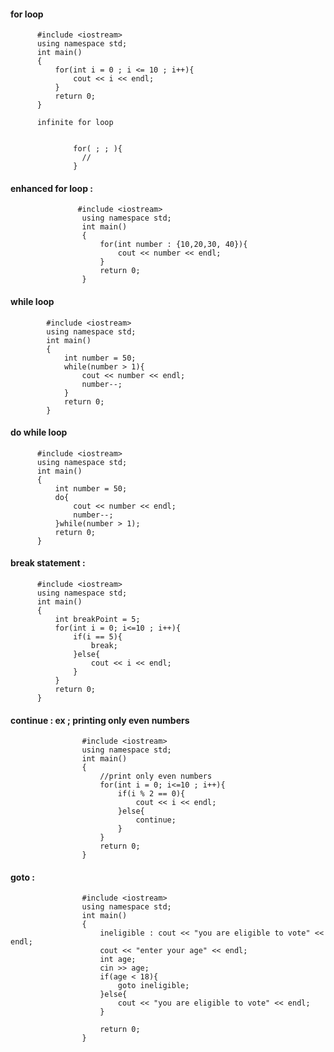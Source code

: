 #### for loop
          #include <iostream>
          using namespace std;
          int main()
          {
              for(int i = 0 ; i <= 10 ; i++){
                  cout << i << endl;
              }
              return 0;
          }

          infinite for loop


                  for( ; ; ){ 
                    //
                  }

#### enhanced for loop :
                   #include <iostream>
                    using namespace std;
                    int main()
                    {
                        for(int number : {10,20,30, 40}){
                            cout << number << endl;
                        }
                        return 0;
                    }
                  
#### while loop

            #include <iostream>
            using namespace std;
            int main()
            {
                int number = 50;
                while(number > 1){
                    cout << number << endl;
                    number--;
                }
                return 0;
            }


#### do while loop


          #include <iostream>
          using namespace std;
          int main()
          {
              int number = 50;
              do{
                  cout << number << endl;
                  number--;
              }while(number > 1);
              return 0;
          }


#### break statement : 

          #include <iostream>
          using namespace std;
          int main()
          {
              int breakPoint = 5;
              for(int i = 0; i<=10 ; i++){
                  if(i == 5){
                      break;
                  }else{
                      cout << i << endl;
                  }
              }
              return 0;
          }


#### continue : ex ; printing only even numbers

                    #include <iostream>
                    using namespace std;
                    int main()
                    {
                        //print only even numbers
                        for(int i = 0; i<=10 ; i++){
                            if(i % 2 == 0){
                                cout << i << endl;
                            }else{
                                continue;
                            }
                        }
                        return 0;
                    }


#### goto : 
                    #include <iostream>
                    using namespace std;
                    int main()
                    {
                        ineligible : cout << "you are eligible to vote" << endl;
                        cout << "enter your age" << endl;
                        int age;
                        cin >> age;
                        if(age < 18){
                            goto ineligible;
                        }else{
                            cout << "you are eligible to vote" << endl;
                        }

                        return 0;
                    }
